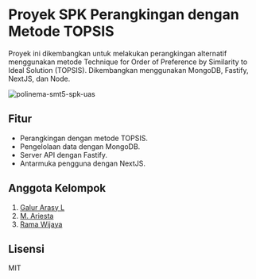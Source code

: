 # Proyek SPK Perangkingan dengan Metode TOPSIS

Proyek ini dikembangkan untuk melakukan perangkingan alternatif menggunakan metode Technique for Order of Preference by Similarity to Ideal Solution (TOPSIS). Dikembangkan menggunakan MongoDB, Fastify, NextJS, dan Node.

![polinema-smt5-spk-uas](https://github.com/evanightly/polinema-smt5-spk-uas/assets/58504115/c4c213a5-a1aa-415f-b55e-f895bf3b9554)

## Fitur

- Perangkingan dengan metode TOPSIS.
- Pengelolaan data dengan MongoDB.
- Server API dengan Fastify.
- Antarmuka pengguna dengan NextJS.

## Anggota Kelompok

1. [Galur Arasy L](https://github.com/evanightly)
2. [M. Ariesta](https://github.com/EvosMan)
3. [Rama Wijaya](https://github.com/ramawijaya1)

## Lisensi

MIT
